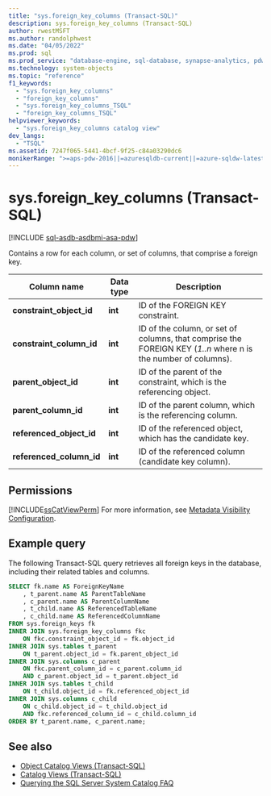 ```yaml
---
title: "sys.foreign_key_columns (Transact-SQL)"
description: sys.foreign_key_columns (Transact-SQL)
author: rwestMSFT
ms.author: randolphwest
ms.date: "04/05/2022"
ms.prod: sql
ms.prod_service: "database-engine, sql-database, synapse-analytics, pdw"
ms.technology: system-objects
ms.topic: "reference"
f1_keywords:
  - "sys.foreign_key_columns"
  - "foreign_key_columns"
  - "sys.foreign_key_columns_TSQL"
  - "foreign_key_columns_TSQL"
helpviewer_keywords:
  - "sys.foreign_key_columns catalog view"
dev_langs:
  - "TSQL"
ms.assetid: 7247f065-5441-4bcf-9f25-c84a03290dc6
monikerRange: ">=aps-pdw-2016||=azuresqldb-current||=azure-sqldw-latest||>=sql-server-2016||>=sql-server-linux-2017||=azuresqldb-mi-current"
---
```

# sys.foreign_key_columns (Transact-SQL)

[!INCLUDE [sql-asdb-asdbmi-asa-pdw](../../includes/applies-to-version/sql-asdb-asdbmi-asa-pdw.md)]

Contains a row for each column, or set of columns, that comprise a foreign key.
  
|Column name|Data type|Description|  
|-----------------|---------------|-----------------|  
|**constraint_object_id**|**int**|ID of the FOREIGN KEY constraint.|  
|**constraint_column_id**|**int**|ID of the column, or set of columns, that comprise the FOREIGN KEY (*1..n* where n is the number of columns).|  
|**parent_object_id**|**int**|ID of the parent of the constraint, which is the referencing object.|  
|**parent_column_id**|**int**|ID of the parent column, which is the referencing column.|  
|**referenced_object_id**|**int**|ID of the referenced object, which has the candidate key.|  
|**referenced_column_id**|**int**|ID of the referenced column (candidate key column).|  
  
## Permissions

[!INCLUDE[ssCatViewPerm](../../includes/sscatviewperm-md.md)] For more information, see [Metadata Visibility Configuration](../../relational-databases/security/metadata-visibility-configuration.md).  
  
## Example query

The following Transact-SQL query retrieves all foreign keys in the database, including their related tables and columns.

```sql
SELECT fk.name AS ForeignKeyName
    , t_parent.name AS ParentTableName
    , c_parent.name AS ParentColumnName
    , t_child.name AS ReferencedTableName
    , c_child.name AS ReferencedColumnName
FROM sys.foreign_keys fk 
INNER JOIN sys.foreign_key_columns fkc
    ON fkc.constraint_object_id = fk.object_id
INNER JOIN sys.tables t_parent
    ON t_parent.object_id = fk.parent_object_id
INNER JOIN sys.columns c_parent
    ON fkc.parent_column_id = c_parent.column_id  
    AND c_parent.object_id = t_parent.object_id 
INNER JOIN sys.tables t_child
    ON t_child.object_id = fk.referenced_object_id
INNER JOIN sys.columns c_child
    ON c_child.object_id = t_child.object_id
    AND fkc.referenced_column_id = c_child.column_id
ORDER BY t_parent.name, c_parent.name;
```
  
## See also

- [Object Catalog Views &#40;Transact-SQL&#41;](../../relational-databases/system-catalog-views/object-catalog-views-transact-sql.md)   
- [Catalog Views &#40;Transact-SQL&#41;](../../relational-databases/system-catalog-views/catalog-views-transact-sql.md)   
- [Querying the SQL Server System Catalog FAQ](../../relational-databases/system-catalog-views/querying-the-sql-server-system-catalog-faq.yml)  
